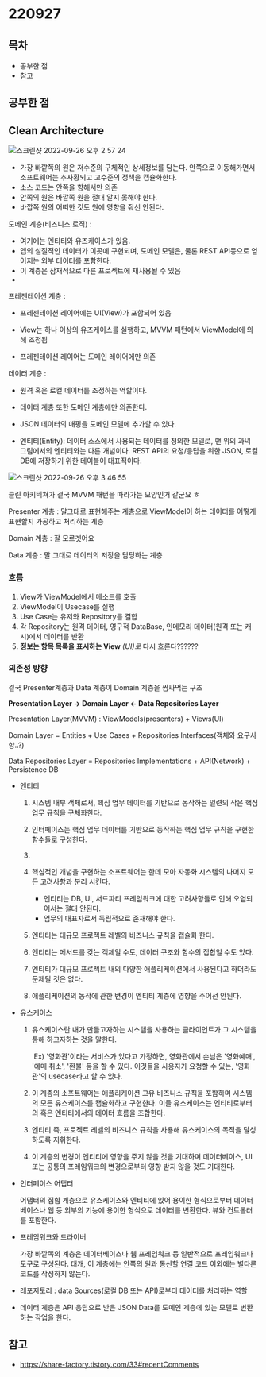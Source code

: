 # 220927

## 목차

- 공부한 점
- 참고



## 공부한 점

## Clean Architecture



![스크린샷 2022-09-26 오후 2 57 24](https://user-images.githubusercontent.com/88870642/192203620-6586d83a-ef97-4076-844b-44650f7bf213.png)



- 가장 바깥쪽의 원은 저수준의 구체적인 상세정보를 담는다. 안쪽으로 이동해가면서 소프트웨어는 추사황되고 고수준의 정책을 캡슐화한다.
- 소스 코드는 안쪽을 향해서만 의존
- 안쪽의 원은 바깥쪽 원을 절대 알지 못해야 한다.
- 바깝쪽 원의 어떠한 것도 원에 영향을 줘선 안된다.



도메인 계층(비즈니스 로직) : 

- 여기에는 엔티티와 유즈케이스가 있음. 
- 앱의 실질적인 데이터가 이곳에 구현되며, 도메인 모델은, 물론 REST API등으로 얻어지는 외부  데이터를 포함한다.
- 이 계층은 잠재적으로 다른 프로젝트에 재사용될 수 있음
- 



프레젠테이션 계층 : 

- 프레젠테이션 레이어에는 UI(View)가 포함되어 있음

- View는 하나 이상의 유즈케이스를 실행하고, MVVM 패턴에서 ViewModel에 의해 조정됨

- 프레젠테이션 레이어는 도메인 레이어에만 의존 



데이터 계층 :

- 원격 혹은 로컬 데이터를  조정하는 역할이다.

- 데이터 계층 또한 도메인 계층에만 의존한다.

- JSON 데이터의 매핑을 도메인 모델에 추가할 수 있다.
- 엔티티(Entity): 데이터 소스에서 사용되는 데이터를 정의한 모델로, 맨 위의 과녁 그림에서의 엔티티와는 다른 개념이다. REST API의 요청/응답을 위한 JSON, 로컬 DB에 저장하기 위한 테이블이 대표적이다.



![스크린샷 2022-09-26 오후 3 46 55](https://user-images.githubusercontent.com/88870642/192210786-d5b2e24e-7e34-442d-aedb-f3cd78aa358c.png)

클린 아키텍쳐가 결국 MVVM 패턴을 따라가는 모양인거 같군요 ㅎ

Presenter 계층 : 말그대로 표현해주는 계층으로 ViewModel이 하는 데이터를 어떻게 표현할지 가공하고 처리하는 계층

Domain 계층 : 잘 모르겟어요

Data 계층 : 말 그대로 데이터의 저장을 담당하는 계층



### 흐름

1. View가 ViewModel에서 메소드를 호출
2. ViewModel이 Usecase를 실행
3. Use Case는 유저와 Repository를 결합 
4. 각 Repository는 원격 데이터, 영구적 DataBase, 인메모리 데이터(원격 또는 캐시)에서 데이터를 반환
5. **정보는 항목 목록을 표시하는 View** *(UI)로* 다시 흐른다??????



### 의존성 방향

결국 Presenter계층과 Data 계층이 Domain 계층을 쌈싸먹는 구조 

**Presentation Layer -> Domain Layer <- Data Repositories Layer**

Presentation Layer(MVVM) : ViewModels(presenters) + Views(UI)

Domain Layer = Entities + Use Cases + Repositories Interfaces(객체와 요구사항..?)

Data Repositories Layer = Repositories Implementations + API(Network) + Persistence DB



- 엔티티

  1. 시스템 내부 객체로서, 핵심 업무 데이터를 기반으로 동작하는 일련의 작은 핵심 업무 규칙을 구체화한다.
  2. 인터페이스는 핵심 업무 데이터를 기반으로 동작하는 핵심 업무 규칙을 구현한 함수들로 구성한다.
  3. 
  4. 핵심적인 개념을 구현하는 소프트웨어는 한데 모아 자동화 시스템의 나머지 모든 고려사항과 분리 시킨다.
     - 엔티티는 DB, UI, 서드파티 프레임워크에 대한 고려사항들로 인해 오염되어서는 절대 안된다.
     - 업무의 대표자로서 독립적으로 존재해야 한다.
  5. 엔티티는 대규모 프로젝트 레벨의 비즈니스 규칙을 캡슐화 한다. 
  6. 엔티티는 메서드를 갖는 객체일 수도,  데이터 구조와 함수의 집합일 수도 있다. 
  7. 엔티티가 대규모 프로젝트 내의 다양한 애플리케이션에서 사용된다고 하더라도 문제될 것은 없다.

  8. 애플리케이션의 동작에 관한 변경이 엔티티 계층에 영향을 주어선 안된다. 

  

- 유스케이스

  1. 유스케이스란 내가 만들고자하는 시스템을 사용하는 클라이언트가 그 시스템을 통해 하고자하는 것을 말한다.

     ​       Ex) '영화관'이라는 서비스가 있다고 가정하면, 영화관에서 손님은 '영화예매', '예매 취소', '환불' 등을 할 수 있다. 이것들을 사용자가 요청할 수 있는, '영화관'의 usecase라고 할 수 있다.

  2. 이 계층의 소프트웨어는 애플리케이션 고유 비즈니스 규칙을 포함하며 시스템의 모든 유스케이스를 캡슐화하고 구현한다. 이들 유스케이스는 엔티티로부터의 혹은 엔티티에서의 데이터 흐름을 조합한다.

  3. 엔티티 즉, 프로젝트 레벨의 비즈니스 규칙을 사용해 유스케이스의 목적을 달성하도록 지휘한다.

  4. 이 계층의 변경이 엔티티에 영향을 주지 않을 것을 기대하며 데이터베이스, UI 또는 공통의 프레임워크의 변경으로부터 영향 받지 않을 것도 기대한다.

- 인터페이스 어댑터

  어댑터의 집합 계층으로 유스케이스와 엔티티에 있어 용이한 형식으로부터 데이터베이스나 웹 등 외부의 기능에 용이한 형식으로 데이터를 변환한다. 뷰와 컨트롤러를 포함한다. 

- 프레임워크와 드라이버

  가장 바깥쪽의 계층은 데이터베이스나 웹 프레임워크 등 일반적으로 프레임워크나 도구로 구성된다. 대개, 이 계층에는 안쪽의 원과 통신할 연결 코드 이외에는 별다른 코드를 작성하지 않는다.

  

- 레포지토리 : data Sources(로컬 DB 또는 API)로부터 데이터를 처리하는 역할

- 데이터 계층은 API 응답으로 받은 JSON Data를 도메인 계층에 있는 모델로 변환하는 작업을 한다.



## 참고

- https://share-factory.tistory.com/33#recentComments